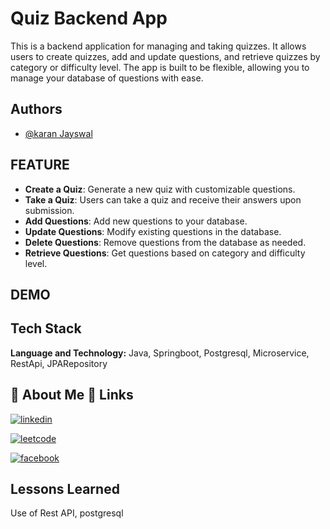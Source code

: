# Quiz Backend App
This is a backend application for managing and taking quizzes. It allows users to create quizzes, add and update questions, and retrieve quizzes by category or difficulty level. The app is built to be flexible, allowing you to manage your database of questions with ease. 

## Authors

- [@karan Jayswal](https://www.linkedin.com/in/karanjayswal353/)


## FEATURE
- **Create a Quiz**: Generate a new quiz with customizable questions.
- **Take a Quiz**: Users can take a quiz and receive their answers upon submission.
- **Add Questions**: Add new questions to your database.
- **Update Questions**: Modify existing questions in the database.
- **Delete Questions**: Remove questions from the database as needed.
- **Retrieve Questions**: Get questions based on category and difficulty level.

## DEMO

## Tech Stack

**Language and Technology:**  Java, Springboot, Postgresql, Microservice, RestApi, JPARepository


##  🚀 About Me 🔗 Links

[![linkedin](https://img.shields.io/badge/linkedin-0A66C2?style=for-the-badge&logo=linkedin&logoColor=white)](https://www.linkedin.com/in/karan-jayswal-43ab42209/)

[![leetcode](https://img.shields.io/badge/LEetcode-000?style=for-the-badge&logo=leetcode&logoColor=white)](https://leetcode.com/karanjayswal353/)

[![facebook](https://img.shields.io/badge/FaceBook-1DA1F2?style=for-the-badge&logo=facebook&logoColor=white)](https://www.facebook.com/profile.php?id=100005476542310)

## Lessons Learned

Use of Rest API, postgresql 

